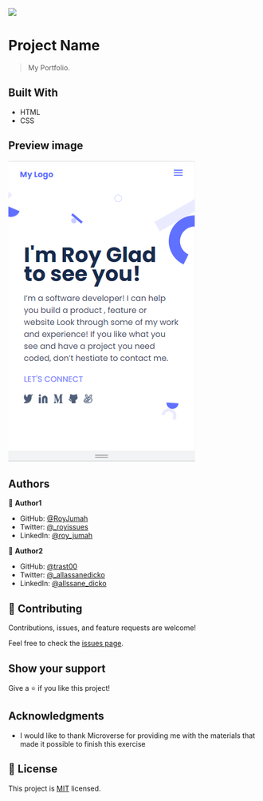 ![](https://img.shields.io/badge/Microverse-blueviolet)

# Project Name


> My Portfolio.


## Built With

- HTML
- CSS


## Preview image

![alt text](https://raw.githubusercontent.com/RoyJumah/My-portfolio/c1d02b90c8e0a07e0400c37f678c415fd5169a9e/Images/preview-img.png)


## Authors

👤 **Author1**

- GitHub: [@RoyJumah](https://github.com/RoyJumah)
- Twitter: [@_royissues](https://twitter.com/_royissues)
- LinkedIn: [@roy_jumah](https://www.linkedin.com/in/roy-jumah/)

👤 **Author2**

- GitHub: [@trast00](https://github.com/Trast00)
- Twitter: [@_allassanedicko](https://twitter.com/AllassaneDicko0)
- LinkedIn: [@allssane_dicko](https://www.linkedin.com/in/allassane-dicko-744aaa224/?trk=nav_responsive_tab_profile_pic)

## 🤝 Contributing

Contributions, issues, and feature requests are welcome!

Feel free to check the [issues page](../../issues/).

## Show your support

Give a ⭐️ if you like this project!

## Acknowledgments

- I would like to thank Microverse for providing me with the materials that made it possible to finish this exercise

## 📝 License

This project is [MIT](./LICENSE) licensed.

